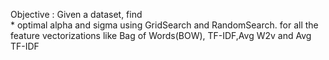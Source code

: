 Objective : Given a dataset, find  
    * optimal alpha and sigma using GridSearch and RandomSearch.
    for all the feature vectorizations like Bag of Words(BOW), TF-IDF,Avg W2v and Avg TF-IDF
